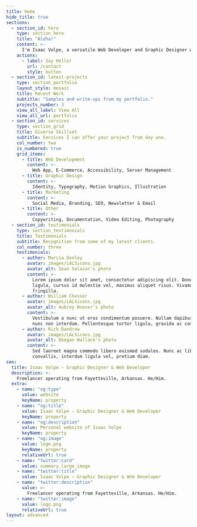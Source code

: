 ```yaml
---
title: Home
hide_title: true
sections:
  - section_id: hero
    type: section_hero
    title: "Aloha!"
    content: >-
      I'm Isaac Volpe, a versatile Web Developer and Graphic Designer with a passion for Aesthics, Phenomenology, History, and Indigenous Studies.
    actions:
      - label: Say Hello!
        url: /contact
        style: button
  - section_id: latest-projects
    type: section_portfolio
    layout_style: mosaic
    title: Recent Work
    subtitle: "Samples and write-ups from my portfolio."
    projects_number: 3
    view_all_label: View All
    view_all_url: portfolio
  - section_id: services
    type: section_grid
    title: Diverse Skillset
    subtitle: Services I can offer your project from day one.
    col_number: two
    is_numbered: true
    grid_items:
      - title: Web Development
        content: >-
          Web App, E-Commerce, Accessibility, Server Management
      - title: Graphic Design
        content: >-
          Identity, Typography, Motion Graphics, Illustration
      - title: Marketing
        content: >-
          Social Media, Branding, SEO, Newsletter & Email
      - title: Other
        content: >-
          Copywriting, Documentation, Video Editing, Photography
  - section_id: testimonials
    type: section_testimonials
    title: Testimonials
    subtitle: Recognition from some of my latest clients.
    col_number: three
    testimonials:
      - author: Marcia Donley
        avatar: images/LALSicons.jpg
        avatar_alt: Sean Salazar's photo
        content: >-
          Lorem ipsum dolor sit amet, consectetur adipiscing elit. Donec nisl
          ligula, cursus id molestie vel, maximus aliquet risus. Vivamus in nibh
          fringilla.
      - author: William Chesser
        avatar: images/LALSicons.jpg
        avatar_alt: Aubrey Hoover's photo
        content: >-
          Vestibulum a nunc ut eros condimentum posuere. Nullam dapibus quis
          nunc non interdum. Pellentesque tortor ligula, gravida ac commodo eu.
      - author: Rick Dandrow
        avatar: images/LALSicons.jpg
        avatar_alt: Deegan Wallace's photo
        content: >-
          Sed laoreet magna commodo libero euismod sodales. Nunc ac libero
          convallis, interdum ligula vel, pretium diam.
seo:
  title: Isaac Volpe – Graphic Designer & Web Developer
  description: >-
    Freelancer operating from Fayetteville, Arkansas. He/Him.
  extra:
    - name: "og:type"
      value: website
      keyName: property
    - name: "og:title"
      value: Isaac Volpe – Graphic Designer & Web Developer
      keyName: property
    - name: "og:description"
      value: Personal website of Isaac Volpe
      keyName: property
    - name: "og:image"
      value: logo.png
      keyName: property
      relativeUrl: true
    - name: "twitter:card"
      value: summary_large_image
    - name: "twitter:title"
      value: Isaac Volpe – Graphic Designer & Web Developer
    - name: "twitter:description"
      value: >-
        Freelancer operating from Fayetteville, Arkansas. He/Him.
    - name: "twitter:image"
      value: logo.png
      relativeUrl: true
layout: advanced
---
```

